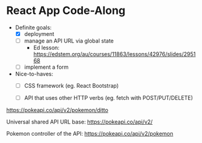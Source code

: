 # React App Code-Along

- Definite goals:
	- [x] deployment
	- [ ] manage an API URL via global state 
		- Ed lesson: https://edstem.org/au/courses/11863/lessons/42976/slides/295168 
	- [ ] implement a form
- Nice-to-haves:
	- [ ] CSS framework (eg. React Bootstrap)
	- [ ] API that uses other HTTP verbs (eg. fetch with POST/PUT/DELETE)


https://pokeapi.co/api/v2/pokemon/ditto

Universal shared API URL base:
https://pokeapi.co/api/v2/

Pokemon controller of the API: 
https://pokeapi.co/api/v2/pokemon